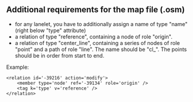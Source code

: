 ## Additional requirements for the map file (.osm)

* for any lanelet, you have to additionally assign a name of type "name" (right below "type" attribute)
* a relation of type "reference", containing a node of role "origin".
* a relation of type "center_line", containing a series of nodes of role "point" and a path of role "line". The name should be "cl_<lanelet-name>". The points should be in order from start to end.

Example:

```
<relation id='-39216' action='modify'>
    <member type='node' ref='-39134' role='origin' />
    <tag k='type' v='reference' />
</relation>
```